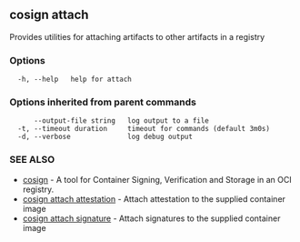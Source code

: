 ## cosign attach

Provides utilities for attaching artifacts to other artifacts in a registry

### Options

```
  -h, --help   help for attach
```

### Options inherited from parent commands

```
      --output-file string   log output to a file
  -t, --timeout duration     timeout for commands (default 3m0s)
  -d, --verbose              log debug output
```

### SEE ALSO

* [cosign](cosign.md)	 - A tool for Container Signing, Verification and Storage in an OCI registry.
* [cosign attach attestation](cosign_attach_attestation.md)	 - Attach attestation to the supplied container image
* [cosign attach signature](cosign_attach_signature.md)	 - Attach signatures to the supplied container image

